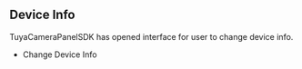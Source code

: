 ## Device Info

TuyaCameraPanelSDK  has opened interface for user to change device info.

- Change Device Info